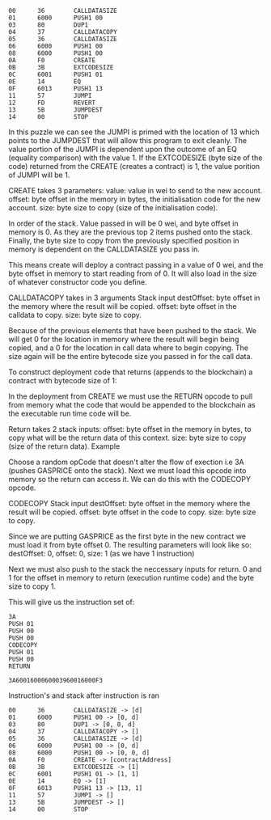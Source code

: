 ```
00      36        CALLDATASIZE
01      6000      PUSH1 00
03      80        DUP1
04      37        CALLDATACOPY
05      36        CALLDATASIZE
06      6000      PUSH1 00
08      6000      PUSH1 00
0A      F0        CREATE
0B      3B        EXTCODESIZE
0C      6001      PUSH1 01
0E      14        EQ
0F      6013      PUSH1 13
11      57        JUMPI
12      FD        REVERT
13      5B        JUMPDEST
14      00        STOP
```

In this puzzle we can see the JUMPI is primed with the location of 13 which points to the 
JUMPDEST that will allow this program to exit cleanly. The value portion of the JUMPI is 
dependent upon the outcome of an EQ (equality comparison) with the value 1. If the EXTCODESIZE
(byte size of the code) returned from the CREATE (creates a contract) is 1, the value porition
of JUMPI will be 1.

CREATE takes 3 parameters: 
value: value in wei to send to the new account.
offset: byte offset in the memory in bytes, the initialisation code for the new account.
size: byte size to copy (size of the initialisation code).

In order of the stack. Value passed in will be 0 wei, and byte offset in memory is 0.
As they are the previous top 2 items pushed onto the stack. Finally, the byte size to copy
from the previously specified position in memory is dependent on the CALLDATASIZE you pass
in. 

This means create will deploy a contract passing in a value of 0 wei, and the byte offset in memory
to start reading from of 0. It will also load in the size of whatever constructor code you define.

CALLDATACOPY takes in 3 arguments 
Stack input
destOffset: byte offset in the memory where the result will be copied.
offset: byte offset in the calldata to copy.
size: byte size to copy.   


Because of the previous elements that have been pushed to the stack. We will get 
0 for the location in memory where the result will begin being copied, and a 0 for the location
in call data where to begin copying. The size again will be the entire bytecode size you passed
in for the call data.

To construct deployment code that returns (appends to the blockchain) a contract 
with bytecode size of 1:

In the deployment from CREATE we must use the RETURN opcode to pull from memory what the
code that would be appended to the blockchain as the executable run time code will be. 

Return takes 2 stack inputs:
offset: byte offset in the memory in bytes, to copy what will be the return data of this context.
size: byte size to copy (size of the return data).
Example

Choose a random opCode that doesn't alter the flow of exection i.e 3A (pushes GASPRICE onto the 
stack). Next we must load this opcode into memory so the return can access it. We can do this
with the CODECOPY opcode. 

CODECOPY
Stack input
destOffset: byte offset in the memory where the result will be copied.
offset: byte offset in the code to copy.
size: byte size to copy.

Since we are putting GASPRICE as the first byte in the new contract we must load it
from byte offset 0. The resulting parameters will look like so:
destOffset: 0, offset: 0, size: 1 (as we have 1 instruction)

Next we must also push to the stack the neccessary inputs for return. 0 and 1 for the
offset in memory to return (execution runtime code) and the byte size to copy 1.

This will give us the instruction set of:
```
3A
PUSH 01
PUSH 00
PUSH 00
CODECOPY
PUSH 01
PUSH 00
RETURN

3A6001600060003960016000F3
```      

Instruction's and stack after instruction is ran
```
00      36        CALLDATASIZE -> [d]
01      6000      PUSH1 00 -> [0, d]
03      80        DUP1 -> [0, 0, d]
04      37        CALLDATACOPY -> []
05      36        CALLDATASIZE -> [d]
06      6000      PUSH1 00 -> [0, d]
08      6000      PUSH1 00 -> [0, 0, d]
0A      F0        CREATE -> [contractAddress]
0B      3B        EXTCODESIZE -> [1]
0C      6001      PUSH1 01 -> [1, 1]
0E      14        EQ -> [1]
0F      6013      PUSH1 13 -> [13, 1]
11      57        JUMPI -> []
13      5B        JUMPDEST -> []
14      00        STOP
```